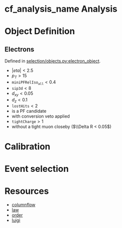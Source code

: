 # __cf_analysis_name__ Analysis

# Object Definition

## Electrons

Defined in [selection/objects.py:electron_object](__cf_module_name__/selection/objects.py).

- $|eta| < 2.5$ 
- $p_T > 15$
- $\texttt{miniPFRelIso}_\texttt{all} < 0.4$
- $\texttt{sip3d} < 8$
- $d_{xy} < 0.05$ 
- $d_z < 0.1$
- $\texttt{lostHits} < 2$
- is a PF candidate
- with conversion veto applied 
- $\texttt{tightCharge} > 1$
- without a tight muon closeby ($\\Delta R < 0.05$)

# Calibration

# Event selection

# Resources

- [columnflow](https://github.com/uhh-cms/columnflow)
- [law](https://github.com/riga/law)
- [order](https://github.com/riga/order)
- [luigi](https://github.com/spotify/luigi)

